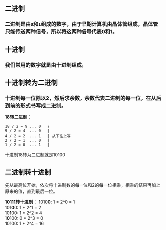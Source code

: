 ## 二进制
### 二进制是由`0`和`1`组成的数字，由于早期计算机由晶体管组成，晶体管只能传送两种信号，所以将这两种信号代表0和1。

## 十进制
### 我们常用的数字就是由十进制组成。

## 十进制转为二进制
### 十进制每一位除以2，然后求余数，余数代表二进制的每一位，在从后到前的形式书写成二进制。
**18转二进制**：
```base
18 / 2 = 9 ... 0   ↑
9 / 2 = 4  ... 0   |
4 / 2 = 2  ... 1   | 从下往上写
2 / 2 = 1  ... 0   |
1 / 2 = 0  ... 1   |
```
十进制18转为二进制就是10100

## 二进制转十进制
先从最高位开始，依次将十进制数的每一位和2的每一位相乘，相乘的结果再加上原来的值，直到最后一位。

**10111转十进制**：
1010**0**:  1 * 2^0 = 1  
101**0**0:  1 * 2^1 = 2  
10**1**00:  1 * 2^2 = 4  
1**0**100:  0 * 2^3 = 0  
**1**0100:  1 * 2^4 = 16  

